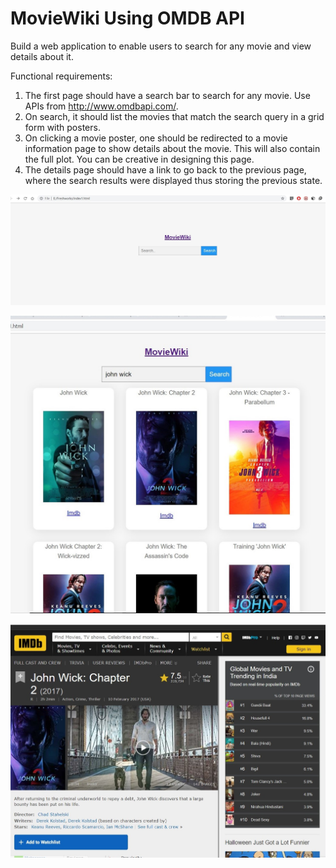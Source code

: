 # MovieWiki Using OMDB API

Build a web application to enable users to search for any movie and view details about it.

Functional requirements:
1. The first page should have a search bar to search for any movie. Use APIs from http://www.omdbapi.com/.
2. On search, it should list the movies that match the search query in a grid form with posters. 
3. On clicking a movie poster, one should be redirected to a movie information page to show details about the movie. This will also contain the full plot. You can be creative in designing this page.
4. The details page should have a link to go back to the previous page, where the search results were displayed thus storing the previous state.

![homepage][logo]

[logo]: https://github.com/Ivsrk/FreshWorks-Assignment/blob/master/MovieSearchAPI/src/homepage.jpg 




![Search][logo1]

[logo1]: https://github.com/Ivsrk/FreshWorks-Assignment/blob/master/MovieSearchAPI/src/search.jpg 



![imdb redirect][logo2]

[logo2]: https://github.com/Ivsrk/FreshWorks-Assignment/blob/master/MovieSearchAPI/src/imdb%20redirect.jpg
